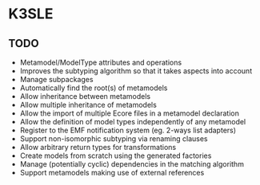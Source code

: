 K3SLE
=====

TODO
----
* Metamodel/ModelType attributes and operations
* Improves the subtyping algorithm so that it takes aspects into account
* Manage subpackages
* Automatically find the root(s) of metamodels
* Allow inheritance between metamodels 
* Allow multiple inheritance of metamodels
* Allow the import of multiple Ecore files in a metamodel declaration
* Allow the definition of model types independently of any metamodel
* Register to the EMF notification system (eg. 2-ways list adapters)
* Support non-isomorphic subtyping via renaming clauses
* Allow arbitrary return types for transformations
* Create models from scratch using the generated factories
* Manage (potentially cyclic) dependencies in the matching algorithm
* Support metamodels making use of external references

